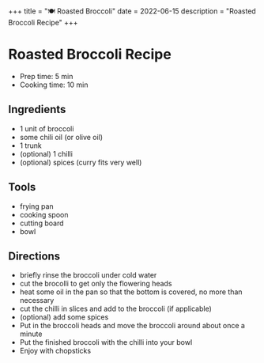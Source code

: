 +++
title = "🍽 Roasted Broccoli"
date = 2022-06-15
description = "Roasted Broccoli Recipe"
+++

# Roasted Broccoli Recipe
- Prep time: 5 min
- Cooking time: 10 min

## Ingredients
- 1 unit of broccoli
- some chili oil (or olive oil)
- 1 trunk
- (optional) 1 chilli
- (optional) spices (curry fits very well)

## Tools
- frying pan
- cooking spoon
- cutting board
- bowl

## Directions
- briefly rinse the broccoli under cold water
- cut the brocolli to get only the flowering heads
- heat some oil in the pan so that the bottom is covered, no more than necessary
- cut the chilli in slices and add to the broccoli (if applicable)
- (optional) add some spices
- Put in the broccoli heads and move the broccoli around about once a minute
- Put the finished broccoli with the chilli into your bowl
- Enjoy with chopsticks
